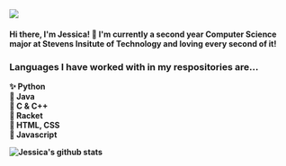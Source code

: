 <img src="https://github.com/jnoel01/images/blob/main/banner.png">
<h4> Hi there, I'm Jessica! 👋 I'm currently a second year Computer Science major at Stevens Insitute of Technology and loving every second of it! </h4>

<h3> Languages I have worked with in my respositories are... </h3>

<p>
<strong> ✨ Python <br>
🌈 Java <br>
🍂 C & C++ <br>
🌻 Racket <br>
🌲 HTML, CSS <br>
🍄 Javascript <br><strong>
</p>
  
![Jessica's github stats](https://github-readme-stats.vercel.app/api?username=jnoel01&show_icons=true&theme=solarized-light)






